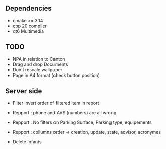 ## Dependencies

* cmake >= 3.14
* cpp 20 compiler
* qt6 Multimedia

## TODO

* NPA in relation to Canton
* Drag and drop Documents
* Don't rescale wallpaper
* Page in A4 format (check button position)

## Server side

* Filter invert order of filtered item in report
* Repport : phone and AVS (numbers) are all wrong 
* Repport : No filters on Parking Surface, Parking type, equipements
* Repport : collumns order -> creation, update, state, advisor, acronymes 

* Delete Infants
